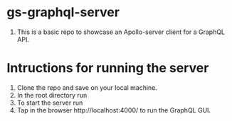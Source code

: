 # gs-graphql-server
1. This is a basic repo to showcase an Apollo-server client for a GraphQL API.
# Intructions for running the server
1. Clone the repo and save on your local machine.
2. In the root directory run <npm install>
3. To start the server run <npm run watch> 
4. Tap in the browser http://localhost:4000/ to run the GraphQL GUI. 